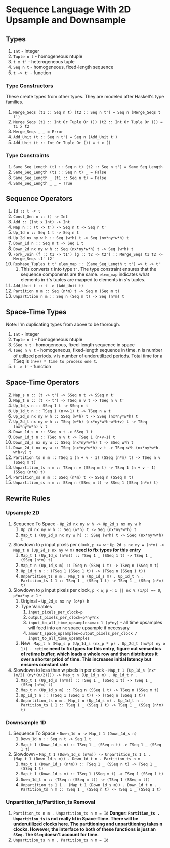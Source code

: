# Sequence Language With 2D Upsample and Downsample

## Types
1. `Int` - integer
2. `Tuple n t` - homogeneous ntuple
2. `t x t'` - heterogeneous tuple
3. `Seq n t` - homogeneous, fixed-length sequence
4. `t -> t'` - function

### Type Constructors
These create types from other types. They are modeled after Haskell's type families.
1. `Merge_Seqs (t1 :: Seq n t) (t2 :: Seq n t') = Seq n (Merge_Seqs t t')`
1. `Merge_Seqs (t1 :: Int Or Tuple Or ()) (t2 :: Int Or Tuple Or ()) = t1 x t2`
1. `Merge_Seqs _ _ = Error`
1. `Add_Unit (t :: Seq n t') = Seq n (Add_Unit t')`
1. `Add_Unit (t :: Int Or Tuple Or ()) = t x ()`

### Type Constraints
1. `Same_Seq_Length (t1 :: Seq n t) (t2 :: Seq n t') = Same_Seq_Length`
1. `Same_Seq_Length (t1 :: Seq n t) _ = False`
1. `Same_Seq_Length _ (t1 :: Seq n t) = False`
1. `Same_Seq_Length _ _ = True`

## Sequence Operators
1. `Id :: t -> t`
1. `Const_Gen n :: () -> Int`
1. `Add :: (Int x Int) -> Int`
2. `Map n :: (t -> t') -> Seq n t -> Seq n t'`
3. `Up_1d n :: Seq 1 t -> Seq n t`
3. `Up_2d nx ny w h :: Seq (w*h) t -> Seq (nx*ny*w*h) t`
4. `Down_1d n :: Seq n t -> Seq 1 t`
4. `Down_2d nx ny w h :: Seq (nx*ny*w*h) t -> Seq (w*h) t`
5. `Fork_Join (f :: t1 -> t1') (g :: t2 -> t2') :: Merge_Seqs t1 t2 -> Merge_Seqs t1' t2'`
6. `Reshape_Tuples t t' elem_map :: (Same_Seq_Length t t') => t -> t'`
    1. This converts `t` into type `t'`. The type constraint ensures that the sequence components are the same. `elem_map` indicates what elements in `t`'s tuples are mapped to elements in `s`'s tuples.
6. `Add_Unit t :: t -> (Add_Unit t)`
7. `Partition n m :: Seq (n*m) t -> Seq n (Seq m t)`
7. `Unpartition n m :: Seq n (Seq m t) -> Seq (n*m) t`

## Space-Time Types
Note: I'm duplicating types from above to be thorough. 
1. `Int` - integer
2. `Tuple n t` - homogeneous ntuple
3. `SSeq n t` - homogeneous, fixed-length sequence in space
3. `TSeq n v t` - homogeneous, fixed-length sequence in time. n is number of utilized periods. v is number of underutilized periods. Total time for a TSeq is `(n+v) * time to process one t`.
4. `t -> t'` - function

## Space-Time Operators
2. `Map_s n :: (t -> t') -> SSeq n t -> SSeq n t'`
2. `Map_t n :: (t -> t') -> TSeq n v t -> TSeq n v t'`
3. `Up_1d_s n :: SSeq 1 t -> SSeq n t`
3. `Up_1d_t n :: TSeq 1 (n+w-1) t -> TSeq n w t`
3. `Up_2d_s nx ny w h :: SSeq (w*h) t -> SSeq (nx*ny*w*h) t`
3. `Up_2d_t nx ny w h :: TSeq (w*h) (nx*ny*w*h-w*h+v) t -> TSeq (nx*ny*w*h) v t`
4. `Down_1d_s n :: SSeq n t -> SSeq 1 t`
4. `Down_1d_t n :: TSeq n v t -> TSeq 1 (n+v-1) t`
4. `Down_2d_s nx ny w :: SSeq (nx*ny*w*h) t -> SSeq w*h t`
4. `Down_2d_t nx ny w :: TSeq (nx*ny*w*h) v t -> TSeq w*h (nx*ny*w*h-w*h+v) t`
5. `Partition_ts n m :: TSeq 1 (n + v - 1) (SSeq (n*m) t) -> TSeq n v (SSeq m t)`
5. `Unpartition_ts n m :: TSeq n v (SSeq m t) -> TSeq 1 (n + v - 1) (SSeq (n*m) t)`
5. `Partition_ss n m :: SSeq (n*m) t -> SSeq n (SSeq m t)`
5. `Unpartition_ss n m :: SSeq n (SSeq m t) -> SSeq 1 (SSeq (n*m) t)`



## Rewrite Rules
### Upsample 2D
1. Sequence To Space - `Up_2d nx ny w h -> Up_2d_s nx ny w h`
    1. `Up_2d nx ny w h :: Seq (w*h) t -> Seq (nx*ny*w*h) t`
    1. `Map_t 1 (Up_2d_s nx ny w h) :: SSeq (w*h) t -> SSeq (nx*ny*w*h) t`
1. Slowdown to `p` input pixels per clock, `p >= w` - `Up_2d_s nx ny w (n*m) -> Map_t n (Up_2d_s nx ny w m)` **need to fix types for this entry**
    1. `Map_t 1 (Up_1d_s (n*m)) :: TSeq 1 _ (SSeq 1 t) -> TSeq 1 _ (SSeq (n*m) t)`
    1. `Map_t n (Up_1d_s m) :: TSeq n (SSeq 1 t) -> TSeq n (SSeq m t)`
    1. `Up_1d_t n :: (TSeq 1 (SSeq 1 t)) -> (TSeq n (SSeq 1 t))`
    1. `Unpartition_ts n m . Map_t n (Up_1d_s m) . Up_1d_t n . Partition_ts 1 1 :: TSeq 1 _ (SSeq 1 t) -> TSeq 1 _ (SSeq (n*m) t)`
1. Slowdown to `p` input pixels per clock, `p < w`, `p < 1 || nx % (1/p) == 0`, `p*nx*ny > 1` - 
    1. Original - `Up_2d_s nx ny (o*p) h`
    1. Type Variables
        1. `input_pixels_per_clock=p`
        1. `output_pixels_per_clock=p*ny*nx`
        1. `input_to_all_time_upsamples=max 1 (p*ny)` - all time upsamples will feed into an `nx` space upsample if necessary
        1. `amount_space_upsamples=output_pixels_per_clock / input_to_all_time_upsamples` 
    1. New ` Map_t h (Map_s p (Up_1d_s (nx_p * p) . Up_2d_t (nx*p) ny o 1)) . retime` **need to fix types for this entry, figure out semantics of retime buffer, which loads a whole row and then distributes it over a shorter priod of time. This increases initial latency but ensures constant rate**
1. Slowdown to less than w pixels in per clock - `Map_t 1 (Up_1d_s (nx*(m/2) (ny*(m/2)))) -> Map_t n (Up_1d_s m) . Up_1d_t n . `
    1. `Map_t 1 (Up_1d_s (n*m)) :: TSeq 1 _ (SSeq 1 t) -> TSeq 1 _ (SSeq (n*m) t)`
    1. `Map_t n (Up_1d_s m) :: TSeq n (SSeq 1 t) -> TSeq n (SSeq m t)`
    1. `Up_1d_t n :: (TSeq 1 (SSeq 1 t)) -> (TSeq n (SSeq 1 t))`
    1. `Unpartition_ts n m . Map_t n (Up_1d_s m) . Up_1d_t n . Partition_ts 1 1 :: TSeq 1 _ (SSeq 1 t) -> TSeq 1 _ (SSeq (n*m) t)`

### Downsample 1D
1. Sequence To Space - `Down_1d n -> Map_t 1 (Down_1d_s n)`
    1. `Down_1d n :: Seq n t -> Seq 1 t`
    1. `Map_t 1 (Down_1d_s n) :: TSeq 1 _ (SSeq n t) -> TSeq 1 _ (SSeq 1 t)`
1. Slowdown - `Map_t 1 (Down_1d_s (n*m)) -> Unpartition_ts 1 1 . (Map_t 1 (Down_1d_s m)) . Down_1d_t n . Partition_ts n m`
    1. `Map_t 1 (Down_1d_s (n*m)) :: TSeq 1 _ (SSeq n t) -> TSeq 1 _ (SSeq 1 t)`
    1. `Map_t 1 (Down_1d_s m) :: TSeq 1 (SSeq m t) -> TSeq 1 (SSeq 1 t)`
    1. `Down_1d_t n :: (TSeq n (SSeq m t)) -> (TSeq 1 (SSeq m t))`
    1. `Unpartition_ts 1 1 . (Map_t 1 (Down_1d_s m)) . Down_1d_t n . Partition_ts n m :: TSeq 1 _ (SSeq n t) -> TSeq 1 _ (SSeq 1 t)`

### Unpartition_ts/Partition_ts Removal
1. `Partition_ts n m . Unpartition_ts n m = Id`
**Danger: `Partition_ts . Unpartition_ts` is not really Id in Space-Time. There will be underutilized clocks here. The partitioning and unpartitioning takes n clocks. However, the interface to both of these functions is just an `SSeq`. The `SSeq` doesn't account for time.**
2. `Unpartition_ts n m . Partition_ts n m = Id`
